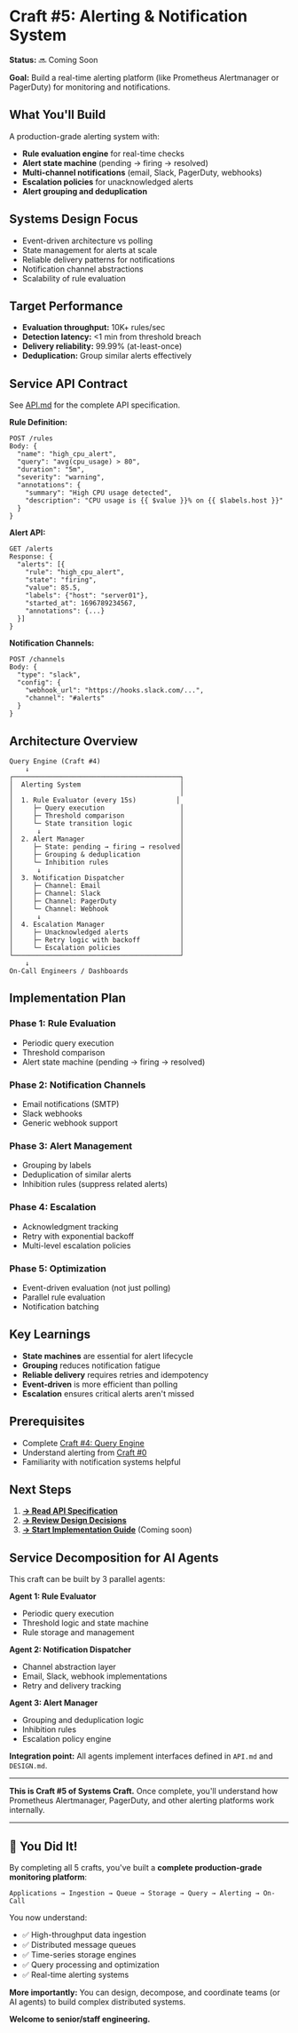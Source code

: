 # Craft #5: Alerting & Notification System

**Status:** 🔜 Coming Soon

**Goal:** Build a real-time alerting platform (like Prometheus Alertmanager or PagerDuty) for monitoring and notifications.

## What You'll Build

A production-grade alerting system with:
- **Rule evaluation engine** for real-time checks
- **Alert state machine** (pending → firing → resolved)
- **Multi-channel notifications** (email, Slack, PagerDuty, webhooks)
- **Escalation policies** for unacknowledged alerts
- **Alert grouping and deduplication**

## Systems Design Focus

- Event-driven architecture vs polling
- State management for alerts at scale
- Reliable delivery patterns for notifications
- Notification channel abstractions
- Scalability of rule evaluation

## Target Performance

- **Evaluation throughput:** 10K+ rules/sec
- **Detection latency:** <1 min from threshold breach
- **Delivery reliability:** 99.99% (at-least-once)
- **Deduplication:** Group similar alerts effectively

## Service API Contract

See [API.md](API.md) for the complete API specification.

**Rule Definition:**
```
POST /rules
Body: {
  "name": "high_cpu_alert",
  "query": "avg(cpu_usage) > 80",
  "duration": "5m",
  "severity": "warning",
  "annotations": {
    "summary": "High CPU usage detected",
    "description": "CPU usage is {{ $value }}% on {{ $labels.host }}"
  }
}
```

**Alert API:**
```
GET /alerts
Response: {
  "alerts": [{
    "rule": "high_cpu_alert",
    "state": "firing",
    "value": 85.5,
    "labels": {"host": "server01"},
    "started_at": 1696789234567,
    "annotations": {...}
  }]
}
```

**Notification Channels:**
```
POST /channels
Body: {
  "type": "slack",
  "config": {
    "webhook_url": "https://hooks.slack.com/...",
    "channel": "#alerts"
  }
}
```

## Architecture Overview

```
Query Engine (Craft #4)
    ↓
┌──────────────────────────────────────────┐
│  Alerting System                         │
│                                          │
│  1. Rule Evaluator (every 15s)          │
│     ├─ Query execution                   │
│     ├─ Threshold comparison              │
│     └─ State transition logic            │
│      ↓                                   │
│  2. Alert Manager                        │
│     ├─ State: pending → firing → resolved│
│     ├─ Grouping & deduplication          │
│     └─ Inhibition rules                  │
│      ↓                                   │
│  3. Notification Dispatcher              │
│     ├─ Channel: Email                    │
│     ├─ Channel: Slack                    │
│     ├─ Channel: PagerDuty                │
│     └─ Channel: Webhook                  │
│      ↓                                   │
│  4. Escalation Manager                   │
│     ├─ Unacknowledged alerts             │
│     ├─ Retry logic with backoff          │
│     └─ Escalation policies               │
└──────────────────────────────────────────┘
    ↓
On-Call Engineers / Dashboards
```

## Implementation Plan

### Phase 1: Rule Evaluation
- Periodic query execution
- Threshold comparison
- Alert state machine (pending → firing → resolved)

### Phase 2: Notification Channels
- Email notifications (SMTP)
- Slack webhooks
- Generic webhook support

### Phase 3: Alert Management
- Grouping by labels
- Deduplication of similar alerts
- Inhibition rules (suppress related alerts)

### Phase 4: Escalation
- Acknowledgment tracking
- Retry with exponential backoff
- Multi-level escalation policies

### Phase 5: Optimization
- Event-driven evaluation (not just polling)
- Parallel rule evaluation
- Notification batching

## Key Learnings

- **State machines** are essential for alert lifecycle
- **Grouping** reduces notification fatigue
- **Reliable delivery** requires retries and idempotency
- **Event-driven** is more efficient than polling
- **Escalation** ensures critical alerts aren't missed

## Prerequisites

- Complete [Craft #4: Query Engine](../craft4/)
- Understand alerting from [Craft #0](../phase0/)
- Familiarity with notification systems helpful

## Next Steps

1. **[→ Read API Specification](API.md)**
2. **[→ Review Design Decisions](DESIGN.md)**
3. **[→ Start Implementation Guide](TUTORIAL.md)** (Coming soon)

## Service Decomposition for AI Agents

This craft can be built by 3 parallel agents:

**Agent 1: Rule Evaluator**
- Periodic query execution
- Threshold logic and state machine
- Rule storage and management

**Agent 2: Notification Dispatcher**
- Channel abstraction layer
- Email, Slack, webhook implementations
- Retry and delivery tracking

**Agent 3: Alert Manager**
- Grouping and deduplication logic
- Inhibition rules
- Escalation policy engine

**Integration point:** All agents implement interfaces defined in `API.md` and `DESIGN.md`.

---

**This is Craft #5 of Systems Craft.** Once complete, you'll understand how Prometheus Alertmanager, PagerDuty, and other alerting platforms work internally.

---

## 🎉 You Did It!

By completing all 5 crafts, you've built a **complete production-grade monitoring platform**:

```
Applications → Ingestion → Queue → Storage → Query → Alerting → On-Call
```

You now understand:
- ✅ High-throughput data ingestion
- ✅ Distributed message queues
- ✅ Time-series storage engines
- ✅ Query processing and optimization
- ✅ Real-time alerting systems

**More importantly:** You can design, decompose, and coordinate teams (or AI agents) to build complex distributed systems.

**Welcome to senior/staff engineering.**
